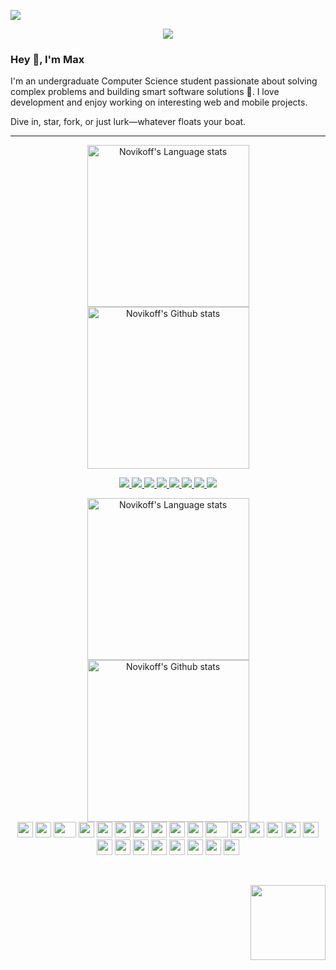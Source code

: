 ![](https://hit.yhype.me/github/profile?account_id=144257965)

<p align="center">
  <a href="https://github.com/novihub">
<img src="https://readme-typing-svg.demolab.com/?lines=React.js%20|%20Node.js%20|%20TypeScript%20Enthusiast;Passionate%20about%20creating%20scalable%20web%20apps;Expert%20in%20TypeScript%2C%20React%2C%20and%20modern%20web%20technologies;Building%20fast%20and%20efficient%20user%20interfaces&font=Fira%20Code&center=true&width=440&height=45&color=fff&vCenter=true&pause=1000&size=12" />

  </a>
</p>

### Hey 👋, I'm Max

I'm an undergraduate Computer Science student passionate about solving complex problems and building smart software solutions 🤖.
I love development and enjoy working on interesting web and mobile projects.

Dive in, star, fork, or just lurk—whatever floats your boat.

---

<div align="center">
  <a href="https://github.com/anuraghazra/github-readme-stats#gh-light-mode-only">
    <img height="259" src="https://github-readme-stats-git-masterrstaa-rickstaa.vercel.app/api/top-langs/?username=novihub&layout=compact&langs_count=12&hide_border=true&role=owner,collaborator&theme=default#gh-light-mode-only" alt="Novikoff's Language stats" />
  </a>
  <a href="https://github.com/anuraghazra/github-readme-stats#gh-light-mode-only">
    <img height="259" src="https://github-readme-stats-git-masterrstaa-rickstaa.vercel.app/api?username=novihub&show_icons=true&line_height=28&hide_border=true&card_width=347&include_all_commits=true&role=owner,collaborator&show=reviews,discussions_answered&rank_icon=percentile&exclude_repo=github-readme-stats&theme=default#gh-light-mode-only" alt="Novikoff's Github stats" />
  </a>
</div>
<p align="center">

<a href="https://stealthanthrax.github.io" target="_blank">
  <img src="https://img.shields.io/badge/Website-000000?style=for-the-badge&logo=Firefox&logoColor=white" />
</a>

<a href="https://medium.com/@sansyrox" target="_blank">
  <img src="https://img.shields.io/badge/Medium-12100E?style=for-the-badge&logo=medium&logoColor=white" />
</a>

<a href="https://linkedin.com/in/sanskar123" target="_blank">
  <img src="https://img.shields.io/badge/LinkedIn-0A66C2?style=for-the-badge&logo=linkedin&logoColor=white" />
</a>

<a href="https://twitter.com/sansyrox" target="_blank">
  <img src="https://img.shields.io/badge/Twitter-1DA1F2?style=for-the-badge&logo=twitter&logoColor=white" />
</a>

<a href="https://www.reddit.com/user/stealthanthrax" target="_blank">
  <img src="https://img.shields.io/badge/Reddit-FF4500?style=for-the-badge&logo=reddit&logoColor=white" />
</a>

<a href="https://github.com/sansyrox" target="_blank">
  <img src="https://img.shields.io/badge/GitHub-181717?style=for-the-badge&logo=github&logoColor=white" />
</a>

<a href="https://t.me/sansyrox" target="_blank">
  <img src="https://img.shields.io/badge/Telegram-2CA5E0?style=for-the-badge&logo=telegram&logoColor=white" />
</a>

<a href="https://open.spotify.com/user/22jffys2vvo5gpuf4ooozafta?si=G--M2ERgTtWdwCXo6wf1jA" target="_blank">
  <img src="https://img.shields.io/badge/Spotify-1DB954?style=for-the-badge&logo=spotify&logoColor=white" />
</a>

</p>

<div align="center">
  <a href="https://github.com/anuraghazra/github-readme-stats#gh-dark-mode-only">
    <img height="259" src="https://github-readme-stats-git-masterrstaa-rickstaa.vercel.app/api/top-langs/?username=novihub&layout=compact&langs_count=12&hide_border=true&role=owner,collaborator&theme=dark&bg_color=000000#gh-dark-mode-only" alt="Novikoff's Language stats" />
  </a>
  <a href="https://github.com/anuraghazra/github-readme-stats#gh-dark-mode-only">
    <img height="259" src="https://github-readme-stats-git-masterrstaa-rickstaa.vercel.app/api?username=novihub&show_icons=true&line_height=28&hide_border=true&card_width=347&include_all_commits=true&role=owner,collaborator&show=reviews,discussions_answered&rank_icon=percentile&exclude_repo=github-readme-stats&theme=dark&bg_color=000000#gh-dark-mode-only" alt="Novikoff's Github stats" />
  </a>
</div>

<div align="center">
    <img src="https://cultofthepartyparrot.com/parrots/hd/githubparrot.gif" width="25" height="25"/>
    <img src="https://cultofthepartyparrot.com/flags/hd/kazakhstanparrot.gif" width="25" height="25"/>
    <img src="https://cultofthepartyparrot.com/parrots/asyncparrot.gif" width="36" height="25"/>
    <img src="https://cultofthepartyparrot.com/parrots/hd/hackerparrot.gif" width="25" height="25"/>
    <img src="https://cultofthepartyparrot.com/parrots/hd/60fpsparrot.gif" width="25" height="25"/>
    <img src="https://cultofthepartyparrot.com/parrots/hd/jumpingparrot.gif" width="25" height="25"/>
    <img src="https://cultofthepartyparrot.com/parrots/hd/opensourceparrot.gif" width="25" height="25"/>
    <img src="https://cultofthepartyparrot.com/parrots/hd/dealwithitnowparrot.gif" width="25" height="25"/>
    <img src="https://cultofthepartyparrot.com/parrots/hd/hypnoparrotlight.gif" width="25" height="25"/>
    <img src="https://cultofthepartyparrot.com/parrots/databaseparrot.gif" width="25" height="25"/>
    <img src="https://cultofthepartyparrot.com/parrots/fixparrot.gif" width="36" height="25"/>
    <img src="https://cultofthepartyparrot.com/parrots/hd/laptop_parrot.gif" width="25" height="25"/>
    <img src="https://cultofthepartyparrot.com/parrots/hd/spinningparrot.gif" width="25" height="25"/>
    <img src="https://cultofthepartyparrot.com/parrots/hd/levitationparrot.gif" width="25" height="25"/>
    <img src="https://cultofthepartyparrot.com/parrots/hd/meldparrot.gif" width="25" height="25"/>
    <img src="https://cultofthepartyparrot.com/parrots/slomoparrot.gif" width="25" height="25"/>
    <img src="https://cultofthepartyparrot.com/parrots/hd/moonwalkingparrot.gif" width="25" height="25"/>
    <img src="https://cultofthepartyparrot.com/parrots/hd/stableparrot.gif" width="25" height="25"/>
    <img src="https://cultofthepartyparrot.com/parrots/hd/scienceparrot.gif" width="25" height="25"/>
    <img src="https://cultofthepartyparrot.com/parrots/hd/pirateparrot.gif" width="25" height="25"/>
    <img src="https://cultofthepartyparrot.com/parrots/hd/footballparrot.gif" width="25" height="25"/>
    <img src="https://cultofthepartyparrot.com/parrots/hd/illuminatiparrot.gif" width="25" height="25"/>
    <img src="https://cultofthepartyparrot.com/parrots/hd/hypnoparrotdark.gif" width="25" height="25"/>
    <img src="https://cultofthepartyparrot.com/parrots/hd/mustacheparrot.gif" width="25" height="25"/>
</div>

&nbsp;  

<div align="right">
  <img src="https://komarev.com/ghpvc/?username=novihub&style=for-the-badge" width="120"/>
</div>


